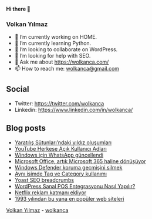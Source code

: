 #### Hi there 👋

### Volkan Yılmaz

- 🔭 I’m currently working on HOME.
- 🌱 I’m currently learning Python.
- 👯 I’m looking to collaborate on WordPress.
- 🤔 I’m looking for help with SEO.
- 💬 Ask me about https://wolkanca.com/
- 📫 How to reach me: wolkanca@gmail.com

## Social
- Twitter: https://twitter.com/wolkanca
- Linkedin: https://www.linkedin.com/in/wolkanca/



## Blog posts
<!-- BLOG-POST-LIST:START -->
- [Yaratılış Sütunları’ndaki yıldız oluşumları](https://wolkanca.com/yaratilis-sutunlarindaki-yildiz-olusumlari/)
- [YouTube Herkese Açık Kullanıcı Adları](https://wolkanca.com/youtube-herkese-acik-kullanici-adlari/)
- [Windows için WhatsApp güncellendi](https://wolkanca.com/windows-icin-whatsapp-guncellendi/)
- [Microsoft Office, artık Microsoft 365 haline dönüşüyor](https://wolkanca.com/microsoft-office-artik-microsoft-365-haline-donusuyor/)
- [Windows Defender koruma geçmişini silmek](https://wolkanca.com/windows-defender-koruma-gecmisini-silmek/)
- [Aynı isimde Tag ve Category kullanımı](https://wolkanca.com/ayni-isimde-tag-ve-category-kullanimi/)
- [Yoast SEO breadcrumbs](https://wolkanca.com/yoast-seo-breadcrumbs/)
- [WordPress Sanal POS Entegrasyonu Nasıl Yapılır?](https://wolkanca.com/wordpress-sanal-pos-entegrasyonu-nasil-yapilir/)
- [Netflix reklam katmanı ekliyor](https://wolkanca.com/netflix-reklam-katmani-ekliyor/)
- [1993 yılından bu yana en popüler web siteleri](https://wolkanca.com/1993-yilindan-bu-yana-en-populer-web-siteleri-2/)
<!-- BLOG-POST-LIST:END -->


[Volkan Yılmaz](https://volkanyilmaz.com.tr/) - [wolkanca](https://wolkanca.com/)
